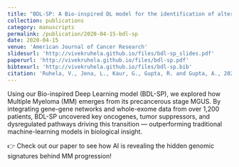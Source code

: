 ```yaml
---
title: "BDL-SP: A Bio-inspired DL model for the identification of altered Signaling Pathways in Multiple Myeloma using WES data"
collection: publications
category: manuscripts
permalink: /publication/2020-04-15-bdl-sp
date: 2020-04-15
venue: 'American Journal of Cancer Research'
slidesurl: 'http://vivekruhela.github.io/files/bdl-sp_slides.pdf'
paperurl: 'http://vivekruhela.github.io/files/bdl-sp.pdf'
bibtexurl: 'http://vivekruhela.github.io/files/bdl-sp.bib'
citation: 'Ruhela, V., Jena, L., Kaur, G., Gupta, R. and Gupta, A., 2023. BDL-SP: A Bio-inspired DL model for the identification of altered Signaling Pathways in Multiple Myeloma using WES data. <i>American Journal of Cancer Research</i>, 13(4), p.1155, 10(1), p.6.'
---
```


Using our Bio-inspired Deep Learning model (BDL-SP), we explored how Multiple Myeloma (MM) emerges from its precancerous stage MGUS. By integrating gene-gene networks and whole-exome data from over 1,200 patients, BDL-SP uncovered key oncogenes, tumor suppressors, and dysregulated pathways driving this transition — outperforming traditional machine-learning models in biological insight.

👉 Check out our paper to see how AI is revealing the hidden genomic signatures behind MM progression!



